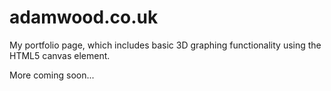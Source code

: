 # adamwood.co.uk
My portfolio page, which includes basic 3D graphing functionality using the HTML5 canvas element.

More coming soon...